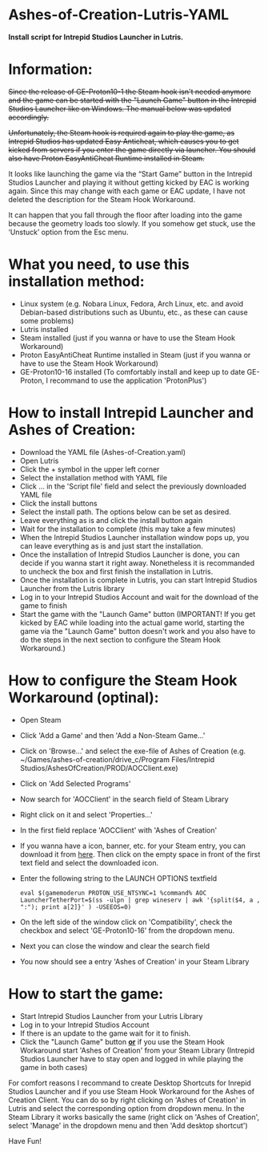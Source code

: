 # Ashes-of-Creation-Lutris-YAML
<b>Install script for Intrepid Studios Launcher in Lutris.</b>

Information:
============
~~Since the release of GE-Proton10-1 the Steam hook isn't needed anymore and the game can be started with the "Launch Game" button in the Intrepid Studios Launcher like on Windows. The manual below was updated accordingly.~~

~~Unfortunately, the Steam hook is required again to play the game, as Intrepid Studios has updated Easy Anticheat, which causes you to get kicked from servers if you enter the game directly via launcher. You should also have Proton EasyAntiCheat Runtime installed in Steam.~~

It looks like launching the game via the “Start Game” button in the Intrepid Studios Launcher and playing it without getting kicked by EAC is working again. Since this may change with each game or EAC update, I have not deleted the description for the Steam Hook Workaround.

It can happen that you fall through the floor after loading into the game because the geometry loads too slowly. If you somehow get stuck, use the ‘Unstuck’ option from the Esc menu.

What you need, to use this installation method:
===============================================

- Linux system (e.g. Nobara Linux, Fedora, Arch Linux, etc. and avoid Debian-based distributions such as Ubuntu, etc., as these can cause some problems)
- Lutris installed
- Steam installed (just if you wanna or have to use the Steam Hook Workaround)
- Proton EasyAntiCheat Runtime installed in Steam (just if you wanna or have to use the Steam Hook Workaround)
- GE-Proton10-16 installed (To comfortably install and keep up to date GE-Proton, I recommand to use the application 'ProtonPlus')

How to install Intrepid Launcher and Ashes of Creation:
=======================================================

- Download the YAML file (Ashes-of-Creation.yaml)
- Open Lutris
- Click the + symbol in the upper left corner
- Select the installation method with YAML file
- Click ... in the 'Script file' field and select the previously downloaded YAML file
- Click the install buttons
- Select the install path. The options below can be set as desired.
- Leave everything as is and click the install button again
- Wait for the installation to complete (this may take a few minutes)
- When the Intrepid Studios Launcher installation window pops up, you can leave everything as is and just start the installation.
- Once the installation of Intrepid Studios Launcher is done, you can decide if you wanna start it right away. Nonetheless it is recommanded to uncheck the box and first finish the installation in Lutris.
- Once the installation is complete in Lutris, you can start Intrepid Studios Launcher from the Lutris library
- Log in to your Intrepid Studios Account and wait for the download of the game to finish
- Start the game with the "Launch Game" button (IMPORTANT! If you get kicked by EAC while loading into the actual game world, starting the game via the "Launch Game" button doesn't work and you also have to do the steps in the next section to configure the Steam Hook Workaround.)

How to configure the Steam Hook Workaround (optinal):
=====================================================
- Open Steam
- Click 'Add a Game' and then 'Add a Non-Steam Game...'
- Click on 'Browse...' and select the exe-file of Ashes of Creation (e.g. ~/Games/ashes-of-creation/drive_c/Program Files/Intrepid Studios/AshesOfCreation/PROD/AOCClient.exe)
- Click on 'Add Selected Programs'
- Now search for 'AOCClient' in the search field of Steam Library
- Right click on it and select 'Properties...'
- In the first field replace 'AOCClient' with 'Ashes of Creation'
- If you wanna have a icon, banner, etc. for your Steam entry, you can download it from [here](https://www.steamgriddb.com/search/grids?term=Ashes+of+Creation). Then click on the empty space in front of the first text field and select the downloaded icon.
- Enter the following string to the LAUNCH OPTIONS textfield
  
  `eval $(gamemoderun PROTON_USE_NTSYNC=1 %command% AOC LauncherTetherPort=$(ss -ulpn | grep wineserv | awk '{split($4, a , ":"); print a[2]}' ) -USEEOS=0)`
  
- On the left side of the window click on 'Compatibility', check the checkbox and select 'GE-Proton10-16' from the dropdown menu.
- Next you can close the window and clear the search field
- You now should see a entry 'Ashes of Creation' in your Steam Library

How to start the game:
======================

- Start Intrepid Studios Launcher from your Lutris Library
- Log in to your Intrepid Studios Account
- If there is an update to the game wait for it to finish.
- Click the "Launch Game" button <ins><strong>or</strong></ins> if you use the Steam Hook Workaround start 'Ashes of Creation' from your Steam Library (Intrepid Studios Launcher have to stay open and logged in while playing the game in both cases)

For comfort reasons I recommand to create Desktop Shortcuts for Inrepid Studios Launcher and if you use Steam Hook Workaround for the Ashes of Creation Client. You can do so by right clicking on 'Ashes of Creation' in Lutris and select the corresponding option from dropdown menu. In the Steam Library it works basically the same (right click on 'Ashes of Creation', select 'Manage' in the dropdown menu and then 'Add desktop shortcut')

Have Fun!
